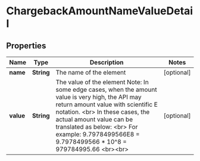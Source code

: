 

# ChargebackAmountNameValueDetail

## Properties

Name | Type | Description | Notes
------------ | ------------- | ------------- | -------------
**name** | **String** | The name of the element |  [optional]
**value** | **String** | The value of the element  Note: In some edge cases, when the amount value is very high, the API may return amount value with scientific E notation. &lt;br&gt;       In these cases, the actual amount value can be translated as below: &lt;br&gt;       For example: 9.7978499566E8 &#x3D; 9.7978499566 * 10^8 &#x3D; 979784995.66 &lt;br&gt;&lt;br&gt;  |  [optional]



